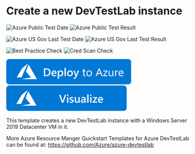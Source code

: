# Create a new DevTestLab instance

![Azure Public Test Date](https://azurequickstartsservice.blob.core.windows.net/badges/101-dtl-create-lab-windows-vm/PublicLastTestDate.svg)
![Azure Public Test Result](https://azurequickstartsservice.blob.core.windows.net/badges/101-dtl-create-lab-windows-vm/PublicDeployment.svg)

![Azure US Gov Last Test Date](https://azurequickstartsservice.blob.core.windows.net/badges/101-dtl-create-lab-windows-vm/FairfaxLastTestDate.svg)
![Azure US Gov Last Test Result](https://azurequickstartsservice.blob.core.windows.net/badges/101-dtl-create-lab-windows-vm/FairfaxDeployment.svg)

![Best Practice Check](https://azurequickstartsservice.blob.core.windows.net/badges/101-dtl-create-lab-windows-vm/BestPracticeResult.svg)
![Cred Scan Check](https://azurequickstartsservice.blob.core.windows.net/badges/101-dtl-create-lab-windows-vm/CredScanResult.svg)

[![Deploy to Azure](https://raw.githubusercontent.com/Azure/azure-quickstart-templates/master/1-CONTRIBUTION-GUIDE/images/deploytoazure.svg?sanitize=true)](https://portal.azure.com/#create/Microsoft.Template/uri/https%3A%2F%2Fraw.githubusercontent.com%2Fazure%2Fazure-quickstart-templates%2Fmaster%2F101-dtl-create-lab-windows-vm%2Fazuredeploy.json)
[![Visualize](https://raw.githubusercontent.com/Azure/azure-quickstart-templates/master/1-CONTRIBUTION-GUIDE/images/visualizebutton.svg?sanitize=true)](http://armviz.io/#/?load=https%3A%2F%2Fraw.githubusercontent.com%2Fazure%2Fazure-quickstart-templates%2Fmaster%2F101-dtl-create-lab-windows-vm%2Fazuredeploy.json)

This template creates a new DevTestLab instance with a Windows Server 2019 Datacenter VM in it.

More Azure Resource Manger Quickstart Templates for Azure DevTestLab can be found at: https://github.com/Azure/azure-devtestlab 


